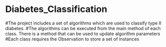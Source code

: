 # Diabetes_Classification
#The project includes a set of algorithms which are used to classify type II diabetes. 
#The algorithms can be executed from the main method of each class. There is a method that can be used to update algorithm parameters
#Each class requires the Observation to store a set of instances
